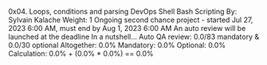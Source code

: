 0x04. Loops, conditions and parsing
DevOps
Shell
Bash
Scripting
 By: Sylvain Kalache
 Weight: 1
 Ongoing second chance project - started Jul 27, 2023 6:00 AM, must end by Aug 1, 2023 6:00 AM
 An auto review will be launched at the deadline
In a nutshell…
Auto QA review: 0.0/83 mandatory & 0.0/30 optional
Altogether:  0.0%
Mandatory: 0.0%
Optional: 0.0%
Calculation:  0.0% + (0.0% * 0.0%)  == 0.0%

